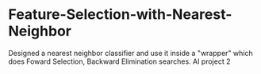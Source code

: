 # Feature-Selection-with-Nearest-Neighbor
Designed a nearest neighbor classifier and use it inside a "wrapper" which does Foward Selection, Backward Elimination searches. AI project 2

